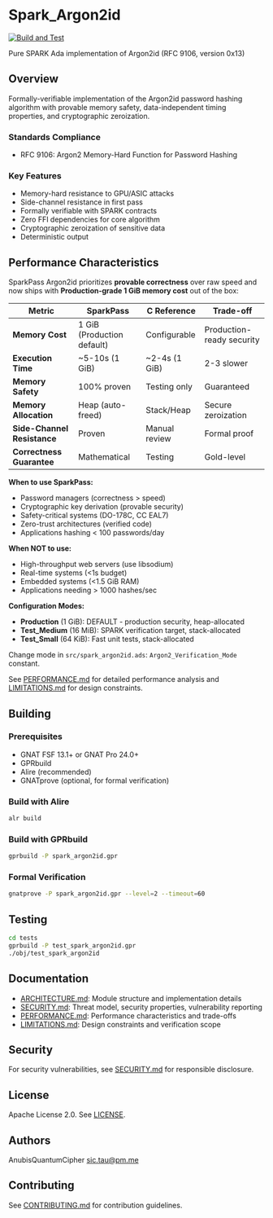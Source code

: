 # Spark_Argon2id

[![Build and Test](https://github.com/AnubisQuantumCipher/spark_argon2id/actions/workflows/build.yml/badge.svg)](https://github.com/AnubisQuantumCipher/spark_argon2id/actions/workflows/build.yml)

Pure SPARK Ada implementation of Argon2id (RFC 9106, version 0x13)

## Overview

Formally-verifiable implementation of the Argon2id password hashing algorithm with provable memory safety, data-independent timing properties, and cryptographic zeroization.

### Standards Compliance

- RFC 9106: Argon2 Memory-Hard Function for Password Hashing

### Key Features

- Memory-hard resistance to GPU/ASIC attacks
- Side-channel resistance in first pass
- Formally verifiable with SPARK contracts
- Zero FFI dependencies for core algorithm
- Cryptographic zeroization of sensitive data
- Deterministic output

## Performance Characteristics

SparkPass Argon2id prioritizes **provable correctness** over raw speed and now ships with **Production-grade 1 GiB memory cost** out of the box:

| Metric | SparkPass | C Reference | Trade-off |
|--------|-----------|-------------|-----------|
| **Memory Cost** | 1 GiB (Production default) | Configurable | Production-ready security |
| **Execution Time** | ~5-10s (1 GiB) | ~2-4s (1 GiB) | 2-3 slower |
| **Memory Safety** | 100% proven | Testing only | Guaranteed |
| **Memory Allocation** | Heap (auto-freed) | Stack/Heap | Secure zeroization |
| **Side-Channel Resistance** | Proven | Manual review | Formal proof |
| **Correctness Guarantee** | Mathematical | Testing | Gold-level |

**When to use SparkPass:**
-  Password managers (correctness > speed)
-  Cryptographic key derivation (provable security)
-  Safety-critical systems (DO-178C, CC EAL7)
-  Zero-trust architectures (verified code)
-  Applications hashing < 100 passwords/day

**When NOT to use:**
-  High-throughput web servers (use libsodium)
-  Real-time systems (<1s budget)
-  Embedded systems (<1.5 GiB RAM)
-  Applications needing > 1000 hashes/sec

**Configuration Modes:**
- **Production** (1 GiB): DEFAULT - production security, heap-allocated
- **Test_Medium** (16 MiB): SPARK verification target, stack-allocated
- **Test_Small** (64 KiB): Fast unit tests, stack-allocated

Change mode in `src/spark_argon2id.ads`: `Argon2_Verification_Mode` constant.

See [PERFORMANCE.md](PERFORMANCE.md) for detailed performance analysis and [LIMITATIONS.md](LIMITATIONS.md) for design constraints.

## Building

### Prerequisites

- GNAT FSF 13.1+ or GNAT Pro 24.0+
- GPRbuild
- Alire (recommended)
- GNATprove (optional, for formal verification)

### Build with Alire

```bash
alr build
```

### Build with GPRbuild

```bash
gprbuild -P spark_argon2id.gpr
```

### Formal Verification

```bash
gnatprove -P spark_argon2id.gpr --level=2 --timeout=60
```

## Testing

```bash
cd tests
gprbuild -P test_spark_argon2id.gpr
./obj/test_spark_argon2id
```

## Documentation

- [ARCHITECTURE.md](ARCHITECTURE.md): Module structure and implementation details
- [SECURITY.md](SECURITY.md): Threat model, security properties, vulnerability reporting
- [PERFORMANCE.md](PERFORMANCE.md): Performance characteristics and trade-offs
- [LIMITATIONS.md](LIMITATIONS.md): Design constraints and verification scope

## Security

For security vulnerabilities, see [SECURITY.md](SECURITY.md) for responsible disclosure.

## License

Apache License 2.0. See [LICENSE](LICENSE).

## Authors

AnubisQuantumCipher <sic.tau@pm.me>

## Contributing

See [CONTRIBUTING.md](CONTRIBUTING.md) for contribution guidelines.
